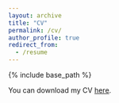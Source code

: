 ```yaml
---
layout: archive
title: "CV"
permalink: /cv/
author_profile: true
redirect_from:
  - /resume
---
```

{% include base_path %}

You can download my CV [here](http://minajamshidi.github.io/files/Jamshidi_CV_201909.pdf).
